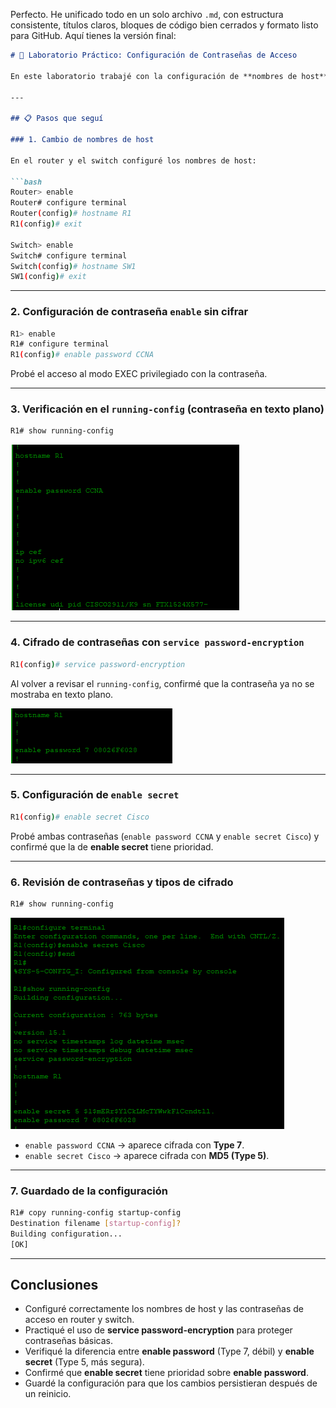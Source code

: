 Perfecto. He unificado todo en un solo archivo `.md`, con estructura consistente, títulos claros, bloques de código bien cerrados y formato listo para GitHub. Aquí tienes la versión final:

````markdown
# 📝 Laboratorio Práctico: Configuración de Contraseñas de Acceso

En este laboratorio trabajé con la configuración de **nombres de host** y **contraseñas de acceso** en dispositivos Cisco, aplicando diferentes métodos de seguridad para proteger el acceso.

---

## 📋 Pasos que seguí

### 1. Cambio de nombres de host

En el router y el switch configuré los nombres de host:

```bash
Router> enable
Router# configure terminal
Router(config)# hostname R1
R1(config)# exit

Switch> enable
Switch# configure terminal
Switch(config)# hostname SW1
SW1(config)# exit
````

---

### 2. Configuración de contraseña `enable` sin cifrar

```bash
R1> enable
R1# configure terminal
R1(config)# enable password CCNA
```

Probé el acceso al modo EXEC privilegiado con la contraseña.

---

### 3. Verificación en el `running-config` (contraseña en texto plano)

```bash
R1# show running-config
```

![Contraseña en texto plano](images/lab-dia4/contrasena-texto-plano.png)

---

### 4. Cifrado de contraseñas con `service password-encryption`

```bash
R1(config)# service password-encryption
```

Al volver a revisar el `running-config`, confirmé que la contraseña ya no se mostraba en texto plano.

![Contraseña cifrada](images/lab-dia4/contrasena-cifrada.png)

---

### 5. Configuración de `enable secret`

```bash
R1(config)# enable secret Cisco
```

Probé ambas contraseñas (`enable password CCNA` y `enable secret Cisco`) y confirmé que la de **enable secret** tiene prioridad.

---

### 6. Revisión de contraseñas y tipos de cifrado

```bash
R1# show running-config
```

![Contraseñas visualizadas en running-config](images/lab-dia4/contrasena-md5.png)

* `enable password CCNA` → aparece cifrada con **Type 7**.
* `enable secret Cisco` → aparece cifrada con **MD5 (Type 5)**.

---

### 7. Guardado de la configuración

```bash
R1# copy running-config startup-config
Destination filename [startup-config]? 
Building configuration...
[OK]
```

---

## Conclusiones

* Configuré correctamente los nombres de host y las contraseñas de acceso en router y switch.
* Practiqué el uso de **service password-encryption** para proteger contraseñas básicas.
* Verifiqué la diferencia entre **enable password** (Type 7, débil) y **enable secret** (Type 5, más segura).
* Confirmé que **enable secret** tiene prioridad sobre **enable password**.
* Guardé la configuración para que los cambios persistieran después de un reinicio.

```

